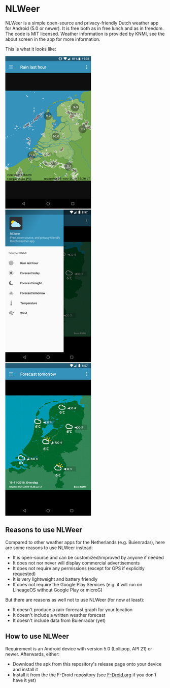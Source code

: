 NLWeer
================

NLWeer is a simple open-source and privacy-friendly Dutch weather app for Android (5.0 or newer). It is free both as in free lunch and as in freedom. The code is MIT licensed. Weather information is provided by KNMI, see the about screen in the app for more information.

This is what it looks like:

![NLWeer rain radar](metadata/en-US/images/phoneScreenshots/rain_radar.png) ![NLWeer navigation menu](metadata/en-US/images/phoneScreenshots/navigation_menu.png) ![NLWeer forecast](metadata/en-US/images/phoneScreenshots/forecast.png)


Reasons to use NLWeer
-------------

Compared to other weather apps for the Netherlands (e.g. Buienradar), here are some reasons to use NLWeer instead:

* It is open-source and can be customized/improved by anyone if needed
* It does not nor never will display commercial advertisements
* It does not require any permissions (except for GPS if explicitly requested)
* It is very lightweight and battery friendly
* It does not require the Google Play Services (e.g. it will run on LineageOS without Google Play or microG)

But there are reasons as well not to use NLWeer (for now at least):

* It doesn't produce a rain-forecast graph for your location
* It doesn't include a written weather forecast
* It doesn't include data from Buienradar (yet)


How to use NLWeer
-------------

Requirement is an Android device with version 5.0 (Lollipop, API 21) or newer. Afterwards, either:

* Download the apk from this repository's release page onto your device and install it
* Install it from the the F-Droid repository (see [F-Droid.org](https://f-droid.org) if you don't have it yet)
